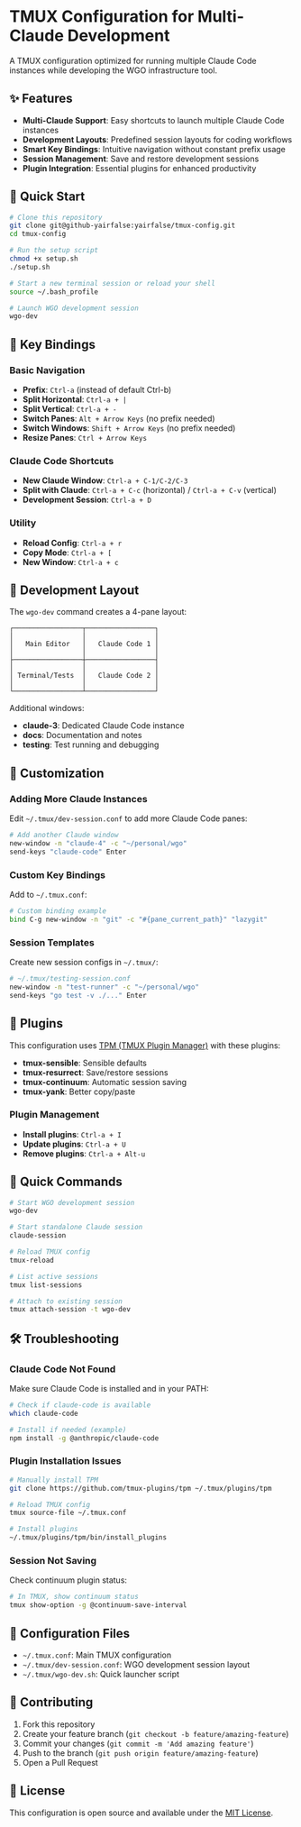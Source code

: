 # TMUX Configuration for Multi-Claude Development

A TMUX configuration optimized for running multiple Claude Code instances while developing the WGO infrastructure tool.

## ✨ Features

- **Multi-Claude Support**: Easy shortcuts to launch multiple Claude Code instances
- **Development Layouts**: Predefined session layouts for coding workflows
- **Smart Key Bindings**: Intuitive navigation without constant prefix usage
- **Session Management**: Save and restore development sessions
- **Plugin Integration**: Essential plugins for enhanced productivity

## 🚀 Quick Start

```bash
# Clone this repository
git clone git@github-yairfalse:yairfalse/tmux-config.git
cd tmux-config

# Run the setup script
chmod +x setup.sh
./setup.sh

# Start a new terminal session or reload your shell
source ~/.bash_profile

# Launch WGO development session
wgo-dev
```

## 🎯 Key Bindings

### Basic Navigation
- **Prefix**: `Ctrl-a` (instead of default Ctrl-b)
- **Split Horizontal**: `Ctrl-a + |`
- **Split Vertical**: `Ctrl-a + -`
- **Switch Panes**: `Alt + Arrow Keys` (no prefix needed)
- **Switch Windows**: `Shift + Arrow Keys` (no prefix needed)
- **Resize Panes**: `Ctrl + Arrow Keys`

### Claude Code Shortcuts
- **New Claude Window**: `Ctrl-a + C-1/C-2/C-3`
- **Split with Claude**: `Ctrl-a + C-c` (horizontal) / `Ctrl-a + C-v` (vertical)
- **Development Session**: `Ctrl-a + D`

### Utility
- **Reload Config**: `Ctrl-a + r`
- **Copy Mode**: `Ctrl-a + [`
- **New Window**: `Ctrl-a + c`

## 📱 Development Layout

The `wgo-dev` command creates a 4-pane layout:

```
┌─────────────────┬─────────────────┐
│                 │                 │
│   Main Editor   │   Claude Code 1 │
│                 │                 │
├─────────────────┼─────────────────┤
│                 │                 │
│ Terminal/Tests  │   Claude Code 2 │
│                 │                 │
└─────────────────┴─────────────────┘
```

Additional windows:
- **claude-3**: Dedicated Claude Code instance
- **docs**: Documentation and notes
- **testing**: Test running and debugging

## 🔧 Customization

### Adding More Claude Instances

Edit `~/.tmux/dev-session.conf` to add more Claude Code panes:

```bash
# Add another Claude window
new-window -n "claude-4" -c "~/personal/wgo"
send-keys "claude-code" Enter
```

### Custom Key Bindings

Add to `~/.tmux.conf`:

```bash
# Custom binding example
bind C-g new-window -n "git" -c "#{pane_current_path}" "lazygit"
```

### Session Templates

Create new session configs in `~/.tmux/`:

```bash
# ~/.tmux/testing-session.conf
new-window -n "test-runner" -c "~/personal/wgo"
send-keys "go test -v ./..." Enter
```

## 🔌 Plugins

This configuration uses [TPM (TMUX Plugin Manager)](https://github.com/tmux-plugins/tpm) with these plugins:

- **tmux-sensible**: Sensible defaults
- **tmux-resurrect**: Save/restore sessions
- **tmux-continuum**: Automatic session saving
- **tmux-yank**: Better copy/paste

### Plugin Management

- **Install plugins**: `Ctrl-a + I`
- **Update plugins**: `Ctrl-a + U`
- **Remove plugins**: `Ctrl-a + Alt-u`

## 🎪 Quick Commands

```bash
# Start WGO development session
wgo-dev

# Start standalone Claude session
claude-session

# Reload TMUX config
tmux-reload

# List active sessions
tmux list-sessions

# Attach to existing session
tmux attach-session -t wgo-dev
```

## 🛠️ Troubleshooting

### Claude Code Not Found
Make sure Claude Code is installed and in your PATH:
```bash
# Check if claude-code is available
which claude-code

# Install if needed (example)
npm install -g @anthropic/claude-code
```

### Plugin Installation Issues
```bash
# Manually install TPM
git clone https://github.com/tmux-plugins/tpm ~/.tmux/plugins/tpm

# Reload TMUX config
tmux source-file ~/.tmux.conf

# Install plugins
~/.tmux/plugins/tpm/bin/install_plugins
```

### Session Not Saving
Check continuum plugin status:
```bash
# In TMUX, show continuum status
tmux show-option -g @continuum-save-interval
```

## 📝 Configuration Files

- `~/.tmux.conf`: Main TMUX configuration
- `~/.tmux/dev-session.conf`: WGO development session layout
- `~/.tmux/wgo-dev.sh`: Quick launcher script

## 🤝 Contributing

1. Fork this repository
2. Create your feature branch (`git checkout -b feature/amazing-feature`)
3. Commit your changes (`git commit -m 'Add amazing feature'`)
4. Push to the branch (`git push origin feature/amazing-feature`)
5. Open a Pull Request

## 📄 License

This configuration is open source and available under the [MIT License](LICENSE).
